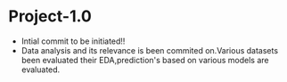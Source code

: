 # Project-1.0
<ul>
    <li>Intial commit to be initiated!! </li>
    <li>Data analysis and its relevance is been commited on.Various datasets been evaluated their EDA,prediction's based on various models are evaluated.</li>
</ul>
